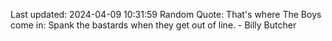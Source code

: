 Last updated: 2024-04-09 10:31:59
Random Quote: That's where The Boys come in: Spank the bastards when they get out of line. - Billy Butcher